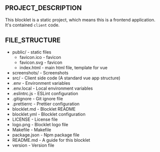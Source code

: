 ## PROJECT_DESCRIPTION
This blocklet is a static project, which means this is a frontend application. It's contained `client` code.

## FILE_STRUCTURE

- public/ - static files
  - favicon.ico - favicon
  - favicon.svg - favicon
  - index.html - main html file, template for vue
- screenshots/ - Screenshots
- src/ - Client side code (A standard vue app structure)
- .env - Environment variables
- .env.local - Local environment variables
- .eslintrc.js - ESLint configuration
- .gitignore - Git ignore file
- .prettierrc - Prettier configuration
- blocklet.md - Blocklet README
- blocklet.yml - Blocklet configuration
- LICENSE - License file
- logo.png - Blocklet logo file
- Makefile - Makefile
- package.json - Npm package file
- README.md - A guide for this blocklet
- version - Version file
